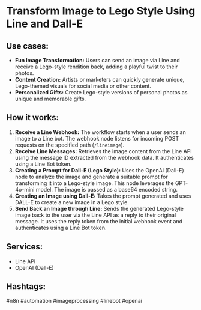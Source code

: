 # Transform Image to Lego Style Using Line and Dall-E

## Use cases:

*   **Fun Image Transformation:** Users can send an image via Line and receive a Lego-style rendition back, adding a playful twist to their photos.
*   **Content Creation:** Artists or marketers can quickly generate unique, Lego-themed visuals for social media or other content.
*   **Personalized Gifts:** Create Lego-style versions of personal photos as unique and memorable gifts.

## How it works:

1.  **Receive a Line Webhook:** The workflow starts when a user sends an image to a Line bot. The webhook node listens for incoming POST requests on the specified path (`/lineimage`).
2.  **Receive Line Messages:** Retrieves the image content from the Line API using the message ID extracted from the webhook data.  It authenticates using a Line Bot token.
3.  **Creating a Prompt for Dall-E (Lego Style):** Uses the OpenAI (Dall-E) node to analyze the image and generate a suitable prompt for transforming it into a Lego-style image. This node leverages the GPT-4o-mini model. The image is passed as a base64 encoded string.
4.  **Creating an Image using Dall-E:** Takes the prompt generated and uses DALL-E to create a new image in a Lego style.
5.  **Send Back an Image through Line:** Sends the generated Lego-style image back to the user via the Line API as a reply to their original message. It uses the reply token from the initial webhook event and authenticates using a Line Bot token.

## Services:

*   Line API
*   OpenAI (Dall-E)

## Hashtags:

#n8n #automation #imageprocessing #linebot #openai
